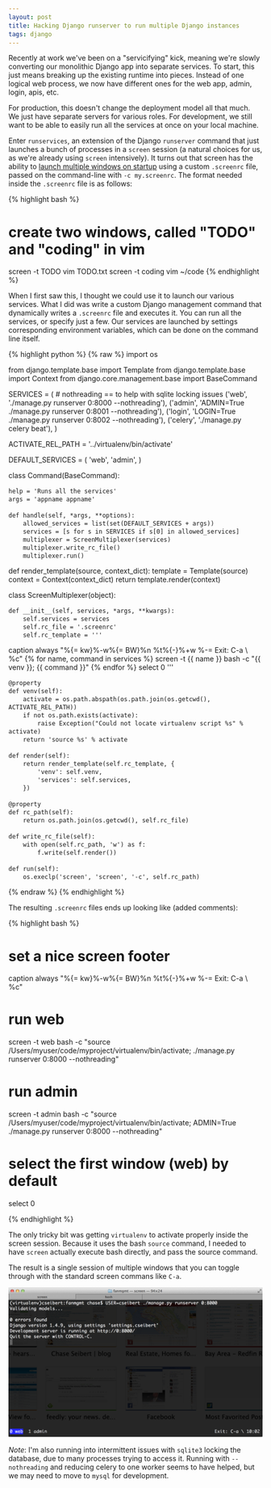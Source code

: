 ```yaml
---
layout: post
title: Hacking Django runserver to run multiple Django instances
tags: django
---
```


Recently at work we've been on a "servicifying" kick, meaning we're slowly converting our monolithic Django app into separate services. To start, this just means breaking up the existing runtime into pieces. Instead of one logical web process, we now have different ones for the web app, admin, login, apis, etc.

For production, this doesn't change the deployment model all that much. We just have separate servers for various roles. For development, we still want to be able to easily run all the services at once on your local machine.

Enter `runservices`, an extension of the Django `runserver` command that just launches a bunch of processes in a `screen` session (a natural choices for us, as we're already using `screen` intensively). It turns out that screen has the ability to [launch multiple windows on startup](http://superuser.com/questions/386059/how-can-i-start-multiple-screen-sessions-automatically) using a custom `.screenrc` file, passed on the command-line with `-c my.screenrc`. The format needed inside the `.screenrc` file is as follows:

{% highlight bash %}
# create two windows, called "TODO" and "coding" in vim
screen -t TODO vim TODO.txt
screen -t coding vim ~/code
{% endhighlight %}

When I first saw this, I thought we could use it to launch our various services. What I did was write a custom Django management command that dynamically writes a `.screenrc` file and executes it. You can run all the services, or specify just a few. Our services are launched by settings corresponding environment variables, which can be done on the command line itself.

{% highlight python %}
{% raw %}
import os

from django.template.base import Template
from django.template.base import Context
from django.core.management.base import BaseCommand


SERVICES = (
    # nothreading == to help with sqlite locking issues
    ('web', './manage.py runserver 0:8000 --nothreading'),
    ('admin', 'ADMIN=True ./manage.py runserver 0:8001 --nothreading'),
    ('login', 'LOGIN=True ./manage.py runserver 0:8002 --nothreading'),
    ('celery', './manage.py celery beat'),
)

ACTIVATE_REL_PATH = '../virtualenv/bin/activate'

DEFAULT_SERVICES = (
    'web',
    'admin',
)


class Command(BaseCommand):

    help = 'Runs all the services'
    args = 'appname appname'

    def handle(self, *args, **options):
        allowed_services = list(set(DEFAULT_SERVICES + args))
        services = [s for s in SERVICES if s[0] in allowed_services]
        multiplexer = ScreenMultiplexer(services)
        multiplexer.write_rc_file()
        multiplexer.run()


def render_template(source, context_dict):
    template = Template(source)
    context = Context(context_dict)
    return template.render(context)


class ScreenMultiplexer(object):

    def __init__(self, services, *args, **kwargs):
        self.services = services
        self.rc_file = '.screenrc'
        self.rc_template = '''
caption always "%{= kw}%-w%{= BW}%n %t%{-}%+w %-= Exit: C-a \ %c"
{% for name, command in services %}
screen -t {{ name }} bash -c "{{ venv }}; {{ command }}"
{% endfor %}
select 0
'''

    @property
    def venv(self):
        activate = os.path.abspath(os.path.join(os.getcwd(), ACTIVATE_REL_PATH))
        if not os.path.exists(activate):
            raise Exception("Could not locate virtualenv script %s" % activate)
        return 'source %s' % activate

    def render(self):
        return render_template(self.rc_template, {
            'venv': self.venv,
            'services': self.services,
        })

    @property
    def rc_path(self):
        return os.path.join(os.getcwd(), self.rc_file)

    def write_rc_file(self):
        with open(self.rc_path, 'w') as f:
            f.write(self.render())

    def run(self):
        os.execlp('screen', 'screen', '-c', self.rc_path)
{% endraw %}
{% endhighlight %}

The resulting `.screenrc` files ends up looking like (added comments):

{% highlight bash %}
# set a nice screen footer
caption always "%{= kw}%-w%{= BW}%n %t%{-}%+w %-= Exit: C-a \ %c"

# run web
screen -t web bash -c "source /Users/myuser/code/myproject/virtualenv/bin/activate; ./manage.py runserver 0:8000 --nothreading"

# run admin
screen -t admin bash -c "source /Users/myuser/code/myproject/virtualenv/bin/activate; ADMIN=True ./manage.py runserver 0:8000 --nothreading"

# select the first window (web) by default
select 0

{% endhighlight %}

The only tricky bit was getting `virtualenv` to activate properly inside the screen session. Because it uses the bash `source` command, I needed to have `screen` actually execute bash directly, and pass the source command.

The result is a single session of multiple windows that you can toggle through with the standard screen commans like `C-a`.

![screen django](/images/screen.png)

*Note*: I'm also running into intermittent issues with `sqlite3` locking the database, due to many processes trying to access it. Running with `--nothreading` and reducing celery to one worker seems to have helped, but we may need to move to `mysql` for development.
